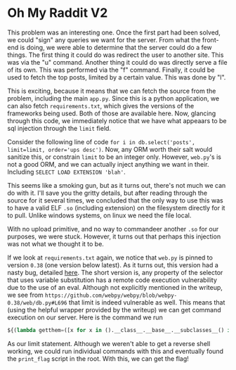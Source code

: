 # Oh My Raddit V2

This problem was an interesting one. Once the first part had been solved, we could "sign" any queries we want for the server. From what the front-end is doing, we were able to determine that the server could do a few things. The first thing it could do was redirect the user to another site. This was via the "u" command. Another thing it could do was directly serve a file of its own. This was performed via the "f" command. Finally, it could be used to fetch the top posts, limited by a certain value. This was done by "l".

This is exciting, because it means that we can fetch the source from the problem, including the main `app.py`. Since this is a python application, we can also fetch `requirements.txt`, which gives the versions of the frameworks being used. Both of those are available here. Now, glancing through this code, we immediately notice that we have what appeaars to be sql injection through the `limit` field. 

Consider the following line of code `for i in db.select('posts', limit=limit, order='ups desc')`. Now, any ORM worth their salt would sanitize this, or constrain `limit` to be an integer only. However, `web.py`'s is not a good ORM, and we can actually inject anything we want in their. Including `SELECT LOAD EXTENSION 'blah'`. 

This seems like a smoking gun, but as it turns out, there's not much we can do with it. I'll save you the gritty details, but after reading through the source for it several times, we concluded that the only way to use this was to have a valid ELF `.so` (including extension) on the filesystem directly for it to pull. Unlike windows systems, on linux we need the file local. 

With no upload primitive, and no way to commandeer another `.so` for our purposes, we were stuck. However, it turns out that perhaps this injection was not what we thought it to be.

If we look at `requirements.txt` again, we notice that `web.py` is pinned to version `0.38` (one version below latest). As it turns out, this version had a nasty bug, detailed [here](https://securityetalii.es/2014/11/08/remote-code-execution-in-web-py-framework/). The short version is, any property of the selector that uses variable substitution has a remote code execution vulnerability due to the use of an eval. Although not explicitly mentioned in the writeup, we see from `https://github.com/webpy/webpy/blob/webpy-0.38/web/db.py#L696` that limit is indeed vulnerable as well. This means that (using the helpful wrapper provided by the writeup) we can get command execution on our server. Here is the command we run

```python
${(lambda getthem=([x for x in ().__class__.__base__.__subclasses__() if x.__name__=='catch_warnings'][0]()._module.__builtins__):getthem['__import__']('os').system('<your command here>'))()}
```

As our limit statement. Although we weren't able to get a reverse shell working, we could run individual commands with this and eventually found the `print_flag` script in the root. With this, we can get the flag! 
